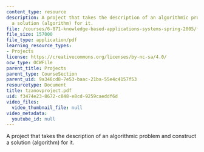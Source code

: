 ```yaml
---
content_type: resource
description: A project that takes the description of an algorithmic problem and construct
  a solution (algorithm) for it.
file: /courses/6-871-knowledge-based-applications-systems-spring-2005/f3474e238672c848e8cd9259caeddf6d_tzanovproject.pdf
file_size: 157000
file_type: application/pdf
learning_resource_types:
- Projects
license: https://creativecommons.org/licenses/by-nc-sa/4.0/
ocw_type: OCWFile
parent_title: Projects
parent_type: CourseSection
parent_uid: 9a346cd8-7e53-baac-21ba-55e4c4157f53
resourcetype: Document
title: tzanovproject.pdf
uid: f3474e23-8672-c848-e8cd-9259caeddf6d
video_files:
  video_thumbnail_file: null
video_metadata:
  youtube_id: null
---
```

A project that takes the description of an algorithmic problem and construct a solution (algorithm) for it.